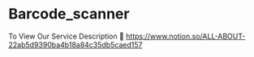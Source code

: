 # Barcode_scanner

To View Our Service Description 👀
https://www.notion.so/ALL-ABOUT-22ab5d9390ba4b18a84c35db5caed157
